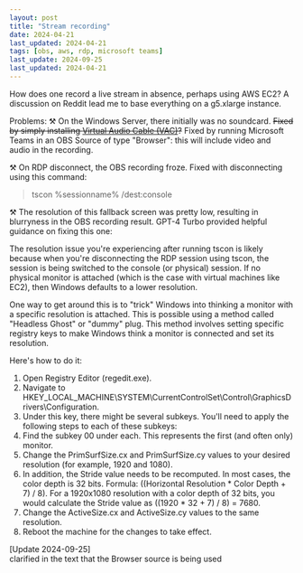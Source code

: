 ```yaml
---
layout: post
title: "Stream recording"
date: 2024-04-21
last_updated: 2024-04-21
tags: [obs, aws, rdp, microsoft teams]
last_update: 2024-09-25
last_updated: 2024-04-21
---
```


How does one record a live stream in absence, perhaps using AWS EC2? A discussion on Reddit lead me to base everything on a g5.xlarge instance.


Problems:
⚒️ On the Windows Server, there initially was no soundcard. ~~Fixed by simply installing [Virtual Audio Cable (VAC)](https://vac.muzychenko.net/en/)?~~ Fixed by running Microsoft Teams in an OBS Source of type "Browser": this will include video and audio in the recording.

⚒️ On RDP disconnect, the OBS recording froze. Fixed with disconnecting using this command:
> tscon %sessionname% /dest:console

⚒️ The resolution of this fallback screen was pretty low, resulting in blurryness in the OBS recording result. GPT-4 Turbo provided helpful guidance on fixing this one:

The resolution issue you're experiencing after running tscon is likely because when you're disconnecting the RDP session using tscon, the session is being switched to the console (or physical) session. If no physical monitor is attached (which is the case with virtual machines like EC2), then Windows defaults to a lower resolution.

One way to get around this is to "trick" Windows into thinking a monitor with a specific resolution is attached. This is possible using a method called "Headless Ghost" or "dummy" plug. This method involves setting specific registry keys to make Windows think a monitor is connected and set its resolution.

Here's how to do it:

1. Open Registry Editor (regedit.exe).
2. Navigate to HKEY_LOCAL_MACHINE\SYSTEM\CurrentControlSet\Control\GraphicsDrivers\Configuration.
3. Under this key, there might be several subkeys. You'll need to apply the following steps to each of these subkeys:
4. Find the subkey 00 under each. This represents the first (and often only) monitor.
5. Change the PrimSurfSize.cx and PrimSurfSize.cy values to your desired resolution (for example, 1920 and 1080).
6. In addition, the Stride value needs to be recomputed. In most cases, the color depth is 32 bits. Formula: ((Horizontal Resolution * Color Depth + 7) / 8). For a 1920x1080 resolution with a color depth of 32 bits, you would calculate the Stride value as ((1920 * 32 + 7) / 8) = 7680. 
7. Change the ActiveSize.cx and ActiveSize.cy values to the same resolution.
8. Reboot the machine for the changes to take effect.

[Update 2024-09-25] \
clarified in the text that the Browser source is being used